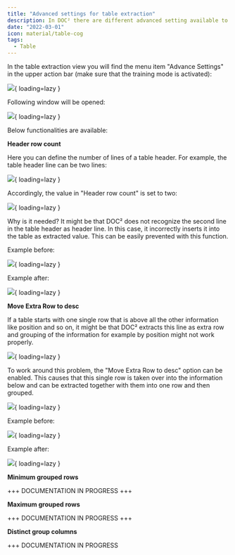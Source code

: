 ```yaml
---
title: "Advanced settings for table extraction"
description: In DOC² there are different advanced setting available to extract a table. 
date: "2022-03-01"
icon: material/table-cog
tags:
  - Table
---
```


In the table extraction view you will find the menu item "Advance Settings" in the upper action bar (make sure that the training mode is activated):

![](/_images/doc2/image-12.png){ loading=lazy }

Following window will be opened:

![](/_images/doc2/image-13.png){ loading=lazy }

Below functionalities are available:

**Header row count**

Here you can define the number of lines of a table header. For example, the table header line can be two lines:

![](/_images/doc2/image-14.png){ loading=lazy }

Accordingly, the value in "Header row count" is set to two:

![](/_images/doc2/image-15.png){ loading=lazy }

Why is it needed? It might be that DOC² does not recognize the second line in the table header as header line. In this case, it incorrectly inserts it into the table as extracted value. This can be easily prevented with this function.

Example before:

![](/_images/doc2/image-19.png){ loading=lazy }

Example after:

![](/_images/doc2/image-20.png){ loading=lazy }

**Move Extra Row to desc**

If a table starts with one single row that is above all the other information like position and so on, it might be that DOC² extracts this line as extra row and grouping of the information for example by position might not work properly.

![](/_images/doc2/image-16.png){ loading=lazy }

To work around this problem, the "Move Extra Row to desc" option can be enabled. This causes that this single row is taken over into the information below and can be extracted together with them into one row and then grouped.

![](/_images/doc2/image-18.png){ loading=lazy }

Example before:

![](/_images/doc2/image-21-1024x144.png){ loading=lazy }

Example after:

![](/_images/doc2/image-22-1024x132.png){ loading=lazy }

**Minimum grouped rows**

+++ DOCUMENTATION IN PROGRESS +++

**Maximum grouped rows**

+++ DOCUMENTATION IN PROGRESS +++

**Distinct group columns**

+++ DOCUMENTATION IN PROGRESS
